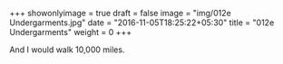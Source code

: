 +++
showonlyimage = true
draft = false
image = "img/012e Undergarments.jpg"
date = "2016-11-05T18:25:22+05:30"
title = "012e Undergarments"
weight = 0
+++

And I would walk 10,000 miles.

